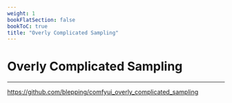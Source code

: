 ```yaml
---
weight: 1
bookFlatSection: false
bookToC: true
title: "Overly Complicated Sampling"
---
```


<!--markdownlint-disable MD025 MD033 MD038 -->

# Overly Complicated Sampling

---

<https://github.com/blepping/comfyui_overly_complicated_sampling>
